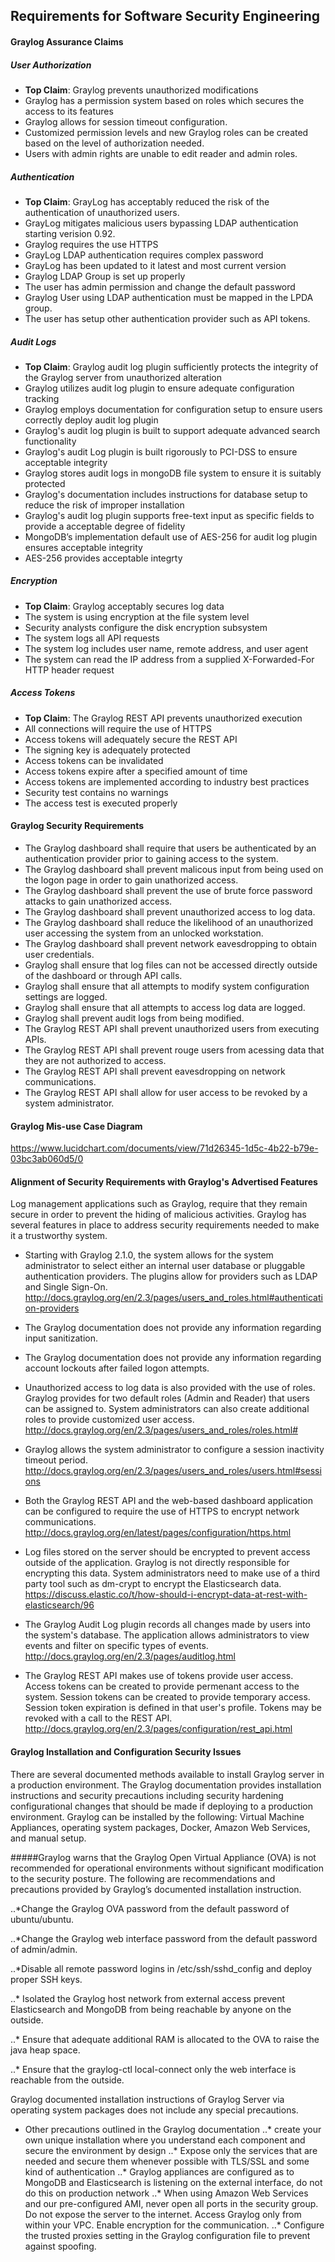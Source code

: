 ## Requirements for Software Security Engineering

#### Graylog Assurance Claims

##### User Authorization
* **Top Claim**: Graylog prevents unauthorized modifications
* Graylog has a permission system based on roles which secures the access to its features
* Graylog allows for session timeout configuration.
* Customized permission levels and new Graylog roles can be created based on the level of authorization needed.
* Users with admin rights are unable to edit reader and admin roles.

##### Authentication
* **Top Claim**: GrayLog has acceptably reduced the risk of the authentication of unauthorized users.
* GrayLog mitigates malicious users bypassing LDAP authentication starting verision 0.92.
* Graylog requires the use HTTPS 
* GrayLog LDAP authentication requires complex password 
* GrayLog has been updated to it latest and most current version 
* Graylog LDAP Group is set up properly
* The user has admin permission and change the default password  
* Graylog User using LDAP authentication must be mapped in the LPDA group. 
* The user has setup other authentication provider such as API tokens.

##### Audit Logs
* **Top Claim**: Graylog audit log plugin sufficiently protects the integrity of the Graylog server from unauthorized alteration  
* Graylog utilizes audit log plugin to ensure adequate configuration tracking
* Graylog employs  documentation for  configuration setup to ensure users correctly deploy audit log plugin 
* Graylog's audit log plugin is built to support adequate advanced search functionality
* Graylog's audit Log plugin is built rigorously to PCI-DSS to ensure acceptable integrity 
* Graylog stores audit logs in mongoDB file system to ensure it is suitably protected 
* Graylog's documentation includes instructions for database setup to reduce the risk of improper installation 
* Graylog's audit log plugin supports free-text input as specific fields to provide a acceptable degree of fidelity
* MongoDB’s implementation default use of AES-256 for audit log plugin ensures acceptable integrity 
* AES-256 provides acceptable integrty

##### Encryption
* **Top Claim**: Graylog acceptably secures log data
* The system is using encryption at the file system level
* Security analysts configure the disk encryption subsystem
* The system logs all API requests
* The system log includes user name, remote address, and user agent
* The system can read the IP address from a supplied X-Forwarded-For HTTP header request

##### Access Tokens
* **Top Claim**: The Graylog REST API prevents unauthorized execution 
* All connections will require the use of HTTPS
* Access tokens will adequately secure the REST API 
* The signing key is adequately protected
* Access tokens can be invalidated
* Access tokens expire after a specified amount of time
* Access tokens are implemented according to industry best practices
* Security test contains no warnings
* The access test is executed properly


#### Graylog Security Requirements

* The Graylog dashboard shall require that users be authenticated by an authentication provider prior to gaining access to the system.
* The Graylog dashboard shall prevent malicous input from being used on the logon page in order to gain unathorized access.
* The Graylog dashboard shall prevent the use of brute force password attacks to gain unathorized access.
* The Graylog dashboard shall prevent unauthorized access to log data.
* The Graylog dashboard shall reduce the likelihood of an unauthorized user accessing the system from an unlocked workstation.
* The Graylog dashboard shall prevent network eavesdropping to obtain user credentials.
* Graylog shall ensure that log files can not be accessed directly outside of the dashboard or through API calls. 
* Graylog shall ensure that all attempts to modify system configuration settings are logged.
* Graylog shall ensure that all attempts to access log data are logged.
* Graylog shall prevent audit logs from being modified.
* The Graylog REST API shall prevent unauthorized users from executing APIs.
* The Graylog REST API shall prevent rouge users from acessing data that they are not authorized to access.
* The Graylog REST API shall prevent eavesdropping on network communications.
* The Graylog REST API shall allow for user access to be revoked by a system administrator.


#### Graylog Mis-use Case Diagram

https://www.lucidchart.com/documents/view/71d26345-1d5c-4b22-b79e-03bc3ab060d5/0
  
  
#### Alignment of Security Requirements with Graylog's Advertised Features

Log management applications such as Graylog, require that they remain secure in order to prevent the hiding of malicious activities.  Graylog has several features in place to address security requirements needed to make it a trustworthy system.

* Starting with Graylog 2.1.0, the system allows for the system administrator to select either an internal user database or pluggable authentication providers.  The plugins allow for providers such as LDAP and Single Sign-On.  http://docs.graylog.org/en/2.3/pages/users_and_roles.html#authentication-providers

* The Graylog documentation does not provide any information regarding input sanitization.

* The Graylog documentation does not provide any information regarding account lockouts after failed logon attempts.  

* Unauthorized access to log data is also provided with the use of roles.  Graylog provides for two default roles (Admin and Reader) that users can be assigned to.  System administrators can also create additional roles to provide customized user access. http://docs.graylog.org/en/2.3/pages/users_and_roles/roles.html# 

* Graylog allows the system administrator to configure a session inactivity timeout period.  http://docs.graylog.org/en/2.3/pages/users_and_roles/users.html#sessions

* Both the Graylog REST API and the web-based dashboard application can be configured to require the use of HTTPS to encrypt network communications.  http://docs.graylog.org/en/latest/pages/configuration/https.html

* Log files stored on the server should be encrypted to prevent access outside of the application.  Graylog is not directly responsible for encrypting this data.  System administrators need to make use of a third party tool such as dm-crypt to encrypt the Elasticsearch data.  https://discuss.elastic.co/t/how-should-i-encrypt-data-at-rest-with-elasticsearch/96

* The Graylog Audit Log plugin records all changes made by users into the system's database.  The application allows administrators to view events and filter on specific types of events. http://docs.graylog.org/en/2.3/pages/auditlog.html

* The Graylog REST API makes use of tokens provide user access.  Access tokens can be created to provide permenant access to the system.  Session tokens can be created to provide temporary access.  Session token expiration is defined in that user's profile.  Tokens may be revoked with a call to the REST API.  http://docs.graylog.org/en/2.3/pages/configuration/rest_api.html      


#### Graylog Installation and Configuration Security Issues  
There are several documented methods available to install Graylog server in a production environment. The Graylog documentation provides installation instructions and security precautions including security hardening configurational changes that should be made if deploying to a production environment. Graylog can be installed by the following: Virtual Machine Appliances, operating system packages, Docker, Amazon Web Services, and manual setup.

#####Graylog warns that the Graylog Open Virtual Appliance (OVA) is not recommended for operational environments without significant modification to the security posture. The following are recommendations and precautions provided by Graylog’s documented installation instruction.

..*Change the Graylog OVA password from the default password of ubuntu/ubuntu.
 
..*Change the Graylog web interface password from the default password of admin/admin.
 
..*Disable all remote password logins in /etc/ssh/sshd_config and deploy proper SSH keys.
 
..* Isolated the Graylog host network from external access prevent Elasticsearch and MongoDB from being reachable by anyone on the outside.
 
..* Ensure that adequate additional RAM is allocated to the OVA to raise the java heap space.
 
..* Ensure that the graylog-ctl local-connect only the web interface is reachable from the outside.

Graylog documented installation instructions of Graylog Server via operating system packages does not include any special precautions.
* Other precautions outlined in the Graylog documentation
..* create your own unique installation where you understand each component and secure the environment by design
..* Expose only the services that are needed and secure them whenever possible with TLS/SSL and some kind of authentication
..* Graylog appliances are configured as to MongoDB and Elasticsearch is listening on the external interface, do not do this on production network
..* When using Amazon Web Services and our pre-configured AMI, never open all ports in the security group. Do not expose the server to the internet. Access Graylog only from within your VPC. Enable encryption for the communication.
..* Configure the trusted proxies setting in the Graylog configuration file to prevent against spoofing.
